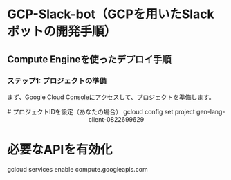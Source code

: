 # GCP-Slack-bot（GCPを用いたSlackボットの開発手順）

## Compute Engineを使ったデプロイ手順

### ステップ1: プロジェクトの準備
まず、Google Cloud Consoleにアクセスして、プロジェクトを準備します。

<p align="center">
# プロジェクトIDを設定（あなたの場合）
gcloud config set project gen-lang-client-0822699629

# 必要なAPIを有効化
gcloud services enable compute.googleapis.com
</p>

